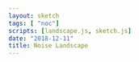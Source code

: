 ```yaml
---
layout: sketch
tags: [ "noc"]
scripts: [landscape.js, sketch.js]
date: "2018-12-11"
title: Noise Landscape
---
```

